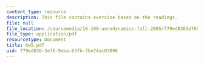 ```yaml
---
content_type: resource
description: This file contains exercise based on the readings.
file: null
file_location: /coursemedia/16-100-aerodynamics-fall-2005/779ed8363e769eba63fb7be74ac03096_hw5.pdf
file_type: application/pdf
resourcetype: Document
title: hw5.pdf
uid: 779ed836-3e76-9eba-63fb-7be74ac03096
---
```

